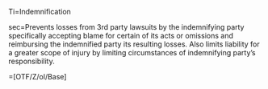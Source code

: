 Ti=Indemnification

sec=Prevents losses from 3rd party lawsuits by the indemnifying party specifically accepting blame for certain of its acts or omissions and reimbursing the indemnified party its resulting losses. Also limits liability for a greater scope of injury by limiting circumstances of indemnifying party’s responsibility.

=[OTF/Z/ol/Base]

